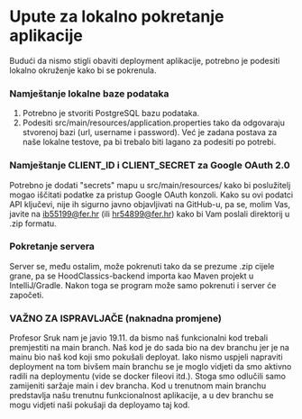 # Upute za lokalno pokretanje aplikacije

Budući da nismo stigli obaviti deployment aplikacije, potrebno je podesiti lokalno okruženje kako bi se pokrenula.

### Namještanje lokalne baze podataka

1. Potrebno je stvoriti PostgreSQL bazu podataka.
2. Podesiti src/main/resources/application.properties tako da odgovaraju stvorenoj bazi (url, username i password). Već je zadana postava za naše lokalne testove, pa bi trebalo biti lagano za podesiti po potrebi.

### Namještanje CLIENT_ID i CLIENT_SECRET za Google OAuth 2.0

Potrebno je dodati "secrets" mapu u src/main/resources/ kako bi poslužitelj mogao iščitati podatke za pristup Google OAuth konzoli. Kako su ovi podatci API ključevi, nije ih sigurno javno objavljivati na GitHub-u, pa se, molim Vas, javite na ib55199@fer.hr (ili hr54899@fer.hr) kako bi Vam poslali direktorij u .zip formatu.

### Pokretanje servera

Server se, među ostalim, može pokrenuti tako da se prezume .zip cijele grane, pa se HoodClassics-backend importa kao Maven projekt u IntelliJ/Gradle. Nakon toga se program može samo pokrenuti i server će započeti.

### VAŽNO ZA ISPRAVLJAČE (naknadna promjene)
Profesor Sruk nam je javio 19.11. da bismo naš funkcionalni kod trebali premjestiti na main branch. Naš kod je do sada bio na dev branchu jer je na mainu bio naš kod koji smo pokušali deployat. Iako nismo uspjeli napraviti deployment na tom bivšem main branchu se je moglo vidjeti da smo aktivno radili na deploymentu (vide se docker fileovi itd.). Stoga smo odlučili samo zamijeniti saržaje main i dev brancha. Kod u trenutnom main branchu predstavlja našu trenutnu funkcionalnost aplikacije, a u dev branchu se mogu vidjeti naši pokušaji da deployamo taj kod.
